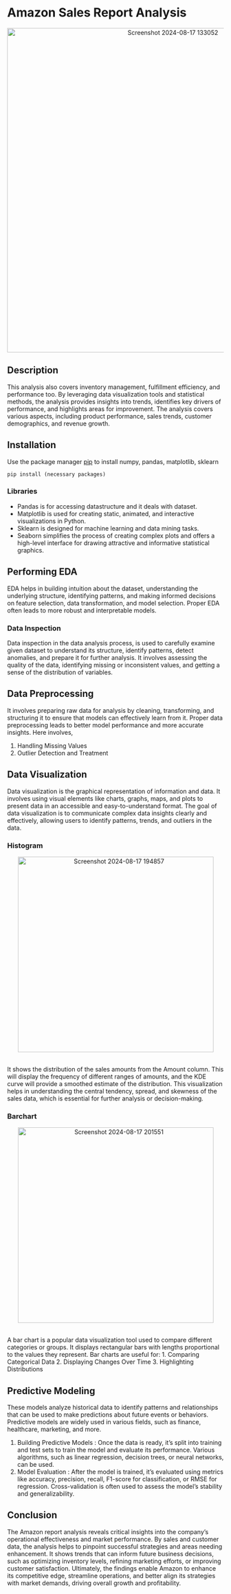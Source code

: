 # Amazon Sales Report Analysis
<p align="center">
 <img align = ”center”  width="755" alt="Screenshot 2024-08-17 133052" src="https://github.com/user-attachments/assets/51c5f480-a5ef-4e2b-966e-44aad50b2fe1">
</p>

## Description
This analysis also covers inventory management, fulfillment efficiency, and performance too. By leveraging data visualization tools and statistical methods, the analysis provides insights into trends, identifies key drivers of performance, and highlights areas for improvement. The analysis covers various aspects, including product performance, sales trends, customer demographics, and revenue growth.
## Installation
Use the package manager [pip](https://pip.pypa.io/en/stable/) to install numpy, pandas, matplotlib, sklearn
```blash
pip install (necessary packages)
```
### Libraries
* Pandas is for accessing datastructure and it deals with dataset.
* Matplotlib is used for creating static, animated, and interactive visualizations in Python.
* Sklearn is designed for machine learning and data mining tasks.
* Seaborn simplifies the process of creating complex plots and offers a high-level interface for drawing attractive and informative statistical graphics.
## Performing EDA
EDA helps in building intuition about the dataset, understanding the underlying structure, identifying patterns, and making informed decisions on feature selection, data transformation, and model selection. Proper EDA often leads to more robust and interpretable models.
### Data Inspection
Data inspection in the data analysis process, is used to carefully examine given dataset to understand its structure, identify patterns, detect anomalies, and prepare it for further analysis. It involves assessing the quality of the data, identifying missing or inconsistent values, and getting a sense of the distribution of variables.
## Data Preprocessing
 It involves preparing raw data for analysis by cleaning, transforming, and structuring it to ensure that models can effectively learn from it. Proper data preprocessing leads to better model performance and more accurate insights.
 Here involves,
1. Handling Missing Values
2. Outlier Detection and Treatment
## Data Visualization
Data visualization is the graphical representation of information and data. It involves using visual elements like charts, graphs, maps, and plots to present data in an accessible and easy-to-understand format. The goal of data visualization is to communicate complex data insights clearly and effectively, allowing users to identify patterns, trends, and outliers in the data.
### Histogram
<p align="center">
 <img align = ”center” width="455" alt="Screenshot 2024-08-17 194857" src="https://github.com/user-attachments/assets/6b27719a-f037-4fee-a4ab-30bfaa13a932">
</p>
<br> It shows the distribution of the sales amounts from the Amount column. This will display the frequency of different ranges of amounts, and the KDE curve will provide a smoothed estimate of the distribution. This visualization helps in understanding the central tendency, spread, and skewness of the sales data, which is essential for further analysis or decision-making.

### Barchart

<p align="center">
 <img align = ”center” width="455" alt="Screenshot 2024-08-17 201551" src="https://github.com/user-attachments/assets/e4a8ef29-c69e-4031-959b-b35f69d9fdab">
</p>
<br> 
A bar chart is a popular data visualization tool used to compare different categories or groups. It displays rectangular bars with lengths proportional to the values they represent. Bar charts are useful for:
1. Comparing Categorical Data
2. Displaying Changes Over Time
3. Highlighting Distributions

## Predictive Modeling
These models analyze historical data to identify patterns and relationships that can be used to make predictions about future events or behaviors. Predictive models are widely used in various fields, such as finance, healthcare, marketing, and more.
1. Building Predictive Models :
    Once the data is ready, it’s split into training and test sets to train the model and evaluate its performance. Various algorithms, such as linear regression, decision trees, or neural networks, can be used.
2. Model Evaluation : 
   After the model is trained, it’s evaluated using metrics like accuracy, precision, recall, F1-score for classification, or RMSE for regression. Cross-validation is often used to assess the model’s stability and generalizability.

## Conclusion
The Amazon report analysis reveals critical insights into the company’s operational effectiveness and market performance. By sales and customer data, the analysis helps to pinpoint successful strategies and areas needing enhancement. It shows trends that can inform future business decisions, such as optimizing inventory levels, refining marketing efforts, or improving customer satisfaction. Ultimately, the findings enable Amazon to enhance its competitive edge, streamline operations, and better align its strategies with market demands, driving overall growth and profitability.





